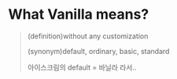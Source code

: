 # What Vanilla means?
> (definition)without any customization
> 
> (synonym)default, ordinary, basic, standard
> 
> 아이스크림의 default = 바닐라 라서..
